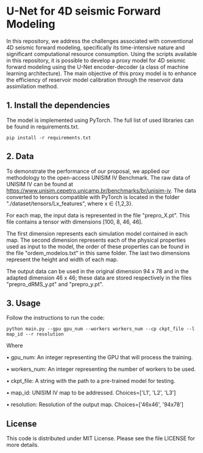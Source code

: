 # U-Net for 4D seismic Forward Modeling

In this repository, we address the challenges associated with conventional 4D seismic forward modeling, specifically its time-intensive nature and significant computational resource consumption. Using the scripts available in this repository, it is possible to develop a proxy model for 4D seismic forward modeling using the U-Net encoder-decoder (a class of machine learning architecture). The main objective of this proxy model is to enhance the efficiency of reservoir model calibration through the reservoir data assimilation method.     


## 1. Install the dependencies
The model is implemented using PyTorch. The full list of used libraries can be found in requirements.txt.

```
pip install -r requirements.txt
```

## 2. Data 

To demonstrate the performance of our proposal, we applied our methodology to the open-access UNISIM IV Benchmark. The raw data of UNISIM IV can be found at  https://www.unisim.cepetro.unicamp.br/benchmarks/br/unisim-iv. The data converted to tensors compatible with PyTorch is located in the folder "./dataset/tensors/Lx_features", where x ∈ {1,2,3}.

For each map, the input data is represented in the file "prepro_X.pt". This file contains a tensor with dimensions [100, 8, 46, 46].

The first dimension represents each simulation model contained in each map. The second dimension represents each of the physical properties used as input to the model, the order of these properties can be found in the file "ordem_modelos.txt" in this same folder. The last two dimensions represent the height and width of each map.

The output data can be used in the original dimension 94 x 78 and in the adapted dimension 46 x 46; these data are stored respectively in the files "prepro_dRMS_y.pt" and "prepro_y.pt".

## 3. Usage
Follow the instructions to run the code: 

```
python main.py --gpu gpu_num --workers workers_num --cp ckpt_file --l map_id --r resolution
 ```
Where

• gpu_num: An integer representing the GPU that will process the training.

• workers_num: An integer representing the number of workers to be used.

• ckpt_file: A string with the path to a pre-trained model for testing.

• map_id: UNISIM IV map to be addressed. Choices=['L1', 'L2', 'L3']

• resolution: Resolution of the output map. Choices=['46x46', '94x78']


## License
This code is distributed under MIT License. Please see the file LICENSE for more details.

